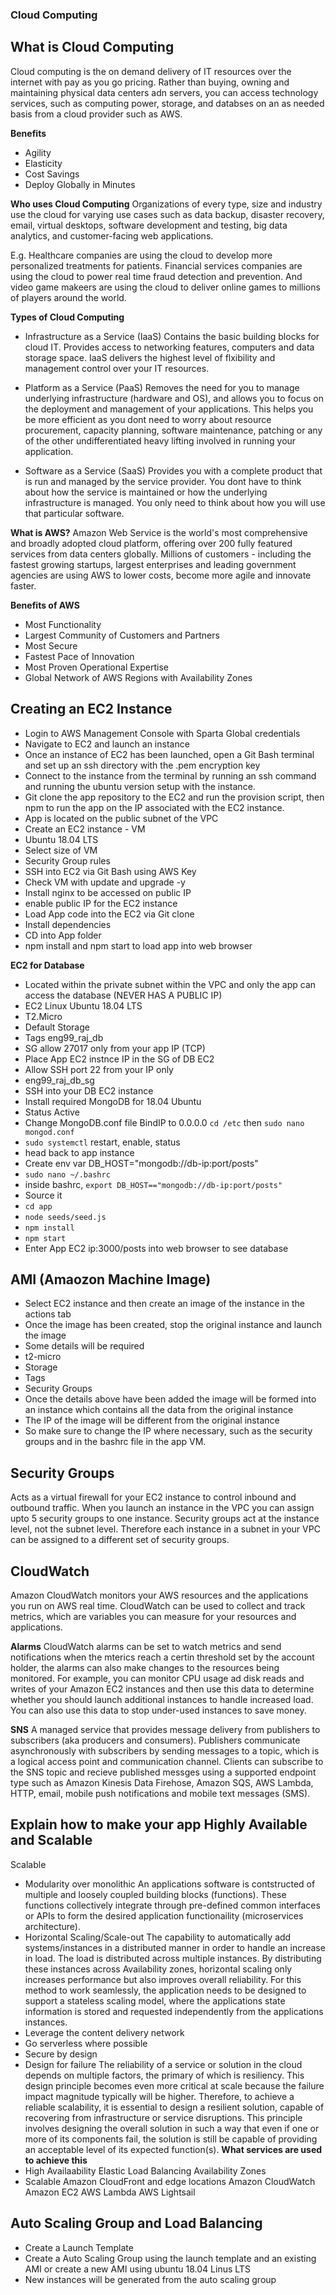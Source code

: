 ### Cloud Computing

## What is Cloud Computing
Cloud computing is the on demand delivery of IT resources over the internet with pay as you go pricing. Rather than buying, owning and maintaining physical data centers adn servers, you can access technology services, such as computing power, storage, and databses on an as needed basis from a cloud provider such as AWS.

**Benefits**
- Agility
- Elasticity
- Cost Savings
- Deploy Globally in Minutes

**Who uses Cloud Computing**
Organizations of every type, size and industry use the cloud for varying use cases such as data backup, disaster recovery, email, virtual desktops, software development and testing, big data analytics, and customer-facing web applications. 

E.g. Healthcare companies are using the cloud to develop more personalized treatments for patients. Financial services companies are using the cloud to power real time fraud detection and prevention. And video game makeers are using the cloud to deliver online games to millions of players around the world.

**Types of Cloud Computing**
- Infrastructure as a Service (IaaS)
Contains the basic building blocks for cloud IT. Provides access to networking features, computers and data storage space. IaaS delivers the highest level of flxibility and management control over your IT resources.

- Platform as a Service (PaaS)
Removes the need for you to manage underlying infrastructure (hardware and OS), and allows you to focus on the deployment and management of your applications. This helps you be more efficient as you dont need to worry about resource procurement, capacity planning, software maintenance, patching or any of the other undifferentiated heavy lifting involved in running your application.

- Software as a Service (SaaS)
Provides you with a complete product that is run and managed by the service provider. You dont have to think about how the service is maintained or how the underlying infrastructure is managed. You only need to think about how you will use that particular software.

**What is AWS?**
Amazon Web Service is the world's most comprehensive and broadly adopted cloud platform, offering over 200 fully featured services from data centers globally. Millions of customers - including the fastest growing startups, largest enterprises and leading government agencies are using AWS to lower costs, become more agile and innovate faster.

**Benefits of AWS**
- Most Functionality
- Largest Community of Customers and Partners
- Most Secure
- Fastest Pace of Innovation
- Most Proven Operational Expertise
- Global Network of AWS Regions with Availability Zones

## Creating an EC2 Instance
- Login to AWS Management Console with Sparta Global credentials
- Navigate to EC2 and launch an instance
- Once an instance of EC2 has been launched, open a Git Bash terminal and set up an ssh directory with the .pem encryption key 
- Connect to the instance from the terminal by running an ssh command and running the ubuntu version setup with the instance.
- Git clone the app repository to the EC2 and run the provision script, then npm to run the app on the IP associated with the EC2 instance.
- App is located on the public subnet of the VPC
- Create an EC2 instance - VM
- Ubuntu 18.04 LTS
- Select size of VM
- Security Group rules
- SSH into EC2 via Git Bash using AWS Key
- Check VM with update and upgrade -y
- Install nginx to be accessed on public IP
- enable public IP for the EC2 instance 
- Load App code into the EC2 via Git clone
- Install dependencies 
- CD into App folder
- npm install and npm start to load app into web browser

**EC2 for Database**
- Located within the private subnet within the VPC and only the app can access the database (NEVER HAS A PUBLIC IP)
- EC2 Linux Ubuntu 18.04 LTS
- T2.Micro
- Default Storage
- Tags eng99_raj_db
- SG allow 27017 only from your app IP (TCP)
- Place App EC2 instnce IP in the SG of DB EC2 
- Allow SSH port 22 from your IP only
- eng99_raj_db_sg
- SSH into your DB EC2 instance 
- Install required MongoDB for 18.04 Ubuntu
- Status Active
- Change MongoDB.conf file BindIP to 0.0.0.0 `cd /etc` then `sudo nano mongod.conf`
- `sudo systemctl` restart, enable, status
- head back to app instance 
- Create env var DB_HOST="mongodb://db-ip:port/posts"
- `sudo nano ~/.bashrc` 
- inside bashrc, `export DB_HOST=="mongodb://db-ip:port/posts"` 
- Source it 
- `cd app`
- `node seeds/seed.js`
- `npm install`
- `npm start`
- Enter App EC2 ip:3000/posts into web browser to see database

## AMI (Amaozon Machine Image)
- Select EC2 instance and then create an image of the instance in the actions tab
- Once the image has been created, stop the original instance and launch the image
- Some details will be required
- t2-micro 
- Storage
- Tags 
- Security Groups 
- Once the details above have been added the image will be formed into an instance which contains all the data from the original instance
- The IP of the image will be different from the original instance
- So make sure to change the IP where necessary, such as the security groups and in the bashrc file in the app VM.

## Security Groups
Acts as a virtual firewall for your EC2 instance to control inbound and outbound traffic. 
When you launch an instance in the VPC you can assign upto 5 security groups to one instance. Security groups act at the instance level, not the subnet level. Therefore each instance in a subnet in your VPC can be assigned to a different set of security groups.  

## CloudWatch
Amazon CloudWatch monitors your AWS resources and the applications you run on AWS real time. CloudWatch can be used to collect and track metrics, which are variables you can measure for your resources and applications. 

**Alarms**
CloudWatch alarms can be set to watch metrics and send notifications when the mterics reach a certin threshold set by the account holder, the alarms can also make changes to the resources being monitored. 
For example, you can monitor CPU usage ad disk reads and writes of your Amazon EC2 instances and then use this data to determine whether you should launch additional instances to handle increased load. You can also use this data to stop under-used instances to save money. 

**SNS**
A managed service that provides message delivery from publishers to subscribers (aka producers and consumers). Publishers communicate asynchronously with subscribers by sending messages to a topic, which is a logical access point and communication channel. Clients can subscribe to the SNS topic and recieve published messges using a supported endpoint type such as Amazon Kinesis Data Firehose, Amazon SQS, AWS Lambda, HTTP, email, mobile push notifications and mobile text messages (SMS).

## Explain how to make your app Highly Available and Scalable
Scalable
- Modularity over monolithic
An applications software is contstructed of multiple and loosely coupled building blocks (functions). These functions collectively integrate through pre-defined common interfaces or APIs to form the desired application functionaility (microservices architecture). 
- Horizontal Scaling/Scale-out 
The capability to automatically add systems/instances in a distributed manner in order to handle an increase in load. The load is distributed across multiple instances. By distributing these instances across Availability zones, horizontal scaling only increases performance but also improves overall reliability. 
For this method to work seamlessly, the application needs to be designed to support a stateless scaling model, where the applications state information is stored and requested independently from the applications instances. 
- Leverage the content delivery network 
- Go serverless where possible
- Secure by design
- Design for failure
The reliability of a service or solution in the cloud depends on multiple factors, the primary of which is resiliency. This design principle becomes even more critical at scale because the failure impact magnitude typically will be higher. Therefore, to achieve a reliable scalability, it is essential to design a resilient solution, capable of recovering from infrastructure or service disruptions. This principle involves designing the overall solution in such a way that even if one or more of its components fail, the solution is still be capable of providing an acceptable level of its expected function(s).
**What services are used to achieve this**
- High Availaability
Elastic Load Balancing
Availability Zones 
- Scalable
Amazon CloudFront and edge locations
Amazon CloudWatch
Amazon EC2
AWS Lambda
AWS Lightsail

## Auto Scaling Group and Load Balancing
- Create a Launch Template 
- Create a Auto Scaling Group using the launch template and an existing AMI or create a new AMI using ubuntu 18.04 Linus LTS 
- New instances will be generated from the auto scaling group 

